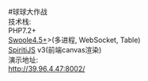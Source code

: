 #球球大作战
<br>
技术栈:
<br>
PHP7.2+
<br>
<a href="https://www.swoole.com/">Swoole4.5+</a>>(多进程, WebSocket, Table)
<br>
<a href="https://spritejs.org/">SpiritiJS</a> v3(前端canvas渲染)
<br>
演示地址:
<br>
http://39.96.4.47:8002/